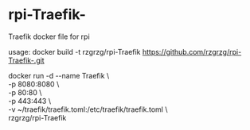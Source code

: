 # rpi-Traefik-
Traefik  docker file for rpi

usage:
docker build -t rzgrzg/rpi-Traefik https://github.com/rzgrzg/rpi-Traefik-.git 

docker run -d --name Traefik \  
-p 8080:8080 \  
-p 80:80 \  
-p 443:443 \  
-v ~/traefik/traefik.toml:/etc/traefik/traefik.toml \  
rzgrzg/rpi-Traefik  
